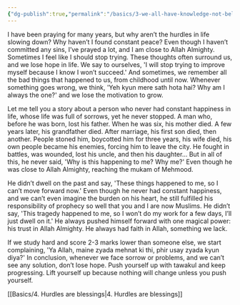 ```yaml
---
{"dg-publish":true,"permalink":"/basics/3-we-all-have-knowledge-not-belief/","dgPassFrontmatter":true,"noteIcon":"","created":"2025-05-09T22:26:33.854+05:00","updated":"2025-05-09T23:18:17.427+05:00"}
---
```


I have been praying for many years, but why aren’t the hurdles in life slowing down? Why haven’t I found constant peace? Even though I haven’t committed any sins, I’ve prayed a lot, and I am close to Allah Almighty. Sometimes I feel like I should stop trying. These thoughts often surround us, and we lose hope in life. We say to ourselves, 'I will stop trying to improve myself because I know I won’t succeed.' And sometimes, we remember all the bad things that happened to us, from childhood until now. Whenever something goes wrong, we think, 'Yeh kyun mere sath hota hai? Why am I always the one?' and we lose the motivation to grow.

Let me tell you a story about a person who never had constant happiness in life, whose life was full of sorrows, yet he never stopped. A man who, before he was born, lost his father. When he was six, his mother died. A few years later, his grandfather died. After marriage, his first son died, then another. People stoned him, boycotted him for three years, his wife died, his own people became his enemies, forcing him to leave the city. He fought in battles, was wounded, lost his uncle, and then his daughter... But in all of this, he never said, 'Why is this happening to me? Why me?' Even though he was close to Allah Almighty, reaching the mukam of Mehmood.

He didn’t dwell on the past and say, 'These things happened to me, so I can’t move forward now.' Even though he never had constant happiness, and we can’t even imagine the burden on his heart, he still fulfilled his responsibility of prophecy so well that you and I are now Muslims. He didn’t say, 'This tragedy happened to me, so I won’t do my work for a few days, I’ll just dwell on it.' He always pushed himself forward with one magical power: his trust in Allah Almighty. He always had faith in Allah, something we lack.

If we study hard and score 2-3 marks lower than someone else, we start complaining, 'Ya Allah, maine zyada mehnat ki thi, phir usay zyada kyun diya?' In conclusion, whenever we face sorrow or problems, and we can’t see any solution, don’t lose hope. Push yourself up with tawakul and keep progressing. Lift yourself up because nothing will change unless you push yourself.

[[Basics/4. Hurdles are blessings\|4. Hurdles are blessings]]



